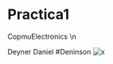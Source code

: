 # Practica1

CopmuElectronics \n

Deyner
Daniel
#Deninson 
![x](https://cdn.nextgov.com/media/img/upload/2020/08/04/NGrecords20200804/860x394.jpg)
